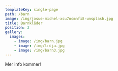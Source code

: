 ```yaml
---
templateKey: single-page
path: /barn
image: /img/josue-michel-xcu7ncmnfi8-unsplash.jpg
title: Barnkläder
position: 2
gallery:
  images:
    - image: /img/barn.jpg
    - image: /img/tröja.jpg
    - image: /img/barn3.jpg
---
```

Mer info kommer!